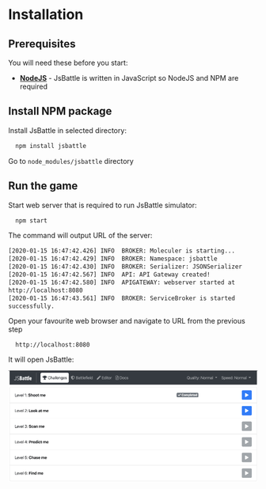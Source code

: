 # Installation

## Prerequisites

You will need these before you start:

 - [**NodeJS**](https://nodejs.org/) - JsBattle is written in JavaScript so NodeJS and NPM are required


## Install NPM package

Install JsBattle in selected directory:

```bash
  npm install jsbattle
```

Go to `node_modules/jsbattle` directory

## Run the game

Start web server that is required to run JsBattle simulator:

```bash
  npm start
```

The command will output URL of the server:

```
[2020-01-15 16:47:42.426] INFO  BROKER: Moleculer is starting...
[2020-01-15 16:47:42.429] INFO  BROKER: Namespace: jsbattle
[2020-01-15 16:47:42.430] INFO  BROKER: Serializer: JSONSerializer
[2020-01-15 16:47:42.567] INFO  API: API Gateway created!
[2020-01-15 16:47:42.580] INFO  APIGATEWAY: webserver started at http://localhost:8080
[2020-01-15 16:47:43.561] INFO  BROKER: ServiceBroker is started successfully.
```

Open your favourite web browser and navigate to URL from the previous step

```
  http://localhost:8080
```

It will open JsBattle:

![challenges screen](./img/challenges.png)
